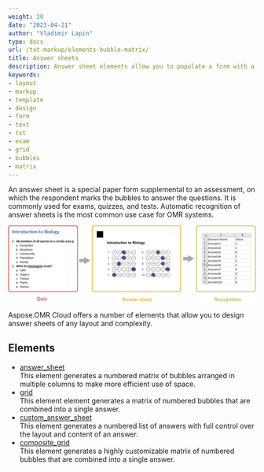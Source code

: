 ```yaml
---
weight: 30
date: "2023-04-21"
author: "Vladimir Lapin"
type: docs
url: /txt-markup/elements-bubble-matrix/
title: Answer sheets
description: Answer sheet elements allow you to populate a form with a grid of bubbles representing answers to an exam, test, or assessment.
keywords:
- layout
- markup
- template
- design
- form
- text
- txt
- exam
- grid
- bubbles
- matrix
---
```


An answer sheet is a special paper form supplemental to an assessment, on which the respondent marks the bubbles to answer the questions. It is commonly used for exams, quizzes, and tests. Automatic recognition of answer sheets is the most common use case for OMR systems.

![Filled answer sheet](answer-sheets.png)

Aspose.OMR Cloud offers a number of elements that allow you to design answer sheets of any layout and complexity.

## Elements

- [answer_sheet](/omr/txt-markup/answer_sheet/)  
  This element generates a numbered matrix of bubbles arranged in multiple columns to make more efficient use of space.
- [grid](/omr/txt-markup/grid/)  
  This element element generates a matrix of numbered bubbles that are combined into a single answer.
- [custom_answer_sheet](/omr/txt-markup/custom_answer_sheet/)  
  This element generates a numbered list of answers with full control over the layout and content of an answer.
- [composite_grid](/omr/txt-markup/composite_grid/)  
  This element generates a highly customizable matrix of numbered bubbles that are combined into a single answer.
